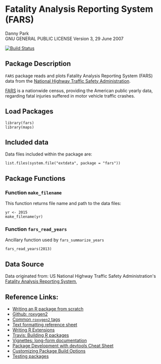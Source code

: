 # Fatality Analysis Reporting System (FARS)

Danny Park   
GNU GENERAL PUBLIC LICENSE Version 3, 29 June 2007   

[![Build Status](https://travis-ci.org/dannyjwpark/FARS.svg?branch=master)](https://travis-ci.org/dannyjwpark/FARS.svg?branch=master)


## Package Description

`FARS` package reads and plots Fatality Analysis Reporting System (FARS) data 
from the [National Highway Traffic Safety Administration](https://www.nhtsa.gov/research-data/fatality-analysis-reporting-system-fars).

[FARS](https://en.wikipedia.org/wiki/Fatality_Analysis_Reporting_System) is a nationwide census, providing the American public yearly data, regarding fatal injuries suffered in motor vehicle traffic crashes.


## Load Packages

```{r}
library(fars)
library(maps)
```


## Included data

Data files included within the package are:

```{r}
list.files(system.file("extdata", package = "fars"))
```


## Package Functions

### Function `make_filename`

This function returns file name and path to the data files:

```{r}
yr <- 2015
make_filename(yr)
```

### Function `fars_read_years`

Ancillary function used by `fars_summarize_years`

```{r}
fars_read_years(2013)
```

## Data Source

Data originated from: US National Highway Traffic Safety
Administration's [Fatality Analysis Reporting
System](https://www.nhtsa.gov/research-data/fatality-analysis-reporting-system-fars),


## Reference Links:
* [Writing an R package from scratch](https://hilaryparker.com/2014/04/29/writing-an-r-package-from-scratch/)    
* [Github: roxygen2](https://github.com/klutometis/roxygen#roxygen2)   
* [Common `roxygen2` tags](https://bookdown.org/rdpeng/RProgDA/documentation.html#common-roxygen2-tags)
* [Text formatting reference sheet](https://cran.r-project.org/web/packages/roxygen2/vignettes/formatting.html)
* [Writing R Extensions](https://cran.r-project.org/doc/manuals/R-exts.html#Creating-R-packages)
* [Travis: Building R packages](https://docs.travis-ci.com/user/languages/r/)
* [Vignettes: long-form documentation](http://r-pkgs.had.co.nz/vignettes.html)
* [Package Development with devtools Cheat Sheet](https://www.rstudio.com/wp-content/uploads/2015/03/devtools-cheatsheet.pdf)
* [Customizing Package Build Options](https://support.rstudio.com/hc/en-us/articles/200486518-Customizing-Package-Build-Options)
* [Testing packages](http://r-pkgs.had.co.nz/tests.html)
